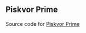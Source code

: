 Piskvor Prime
-------------

Source code for [Piskvor Prime](https://apps.apple.com/us/app/piskvor-prime/id6746420976?uo=2)
